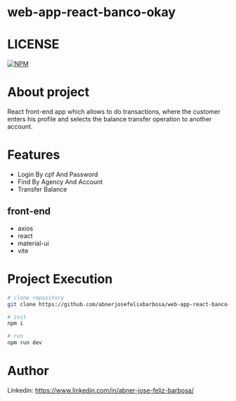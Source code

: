 # web-app-react-banco-okay

# LICENSE
[![NPM](https://img.shields.io/npm/l/react)](https://github.com/abnerjosefelixbarbosa/api-controle-de-estoque/blob/main/LICENSE)

# About project

React front-end app which allows to do transactions, where the customer enters his profile and selects the balance transfer operation to another account.

# Features

- Login By cpf And Password
- Find By Agency And Account
- Transfer Balance

## front-end

- axios
- react
- material-ui
- vite

# Project Execution

```bash
# clone repository
git clone https://github.com/abnerjosefelixbarbosa/web-app-react-banco-okay.git

# init
npm i

# run
npm run dev
```
# Author

Linkedin: https://www.linkedin.com/in/abner-jose-feliz-barbosa/


